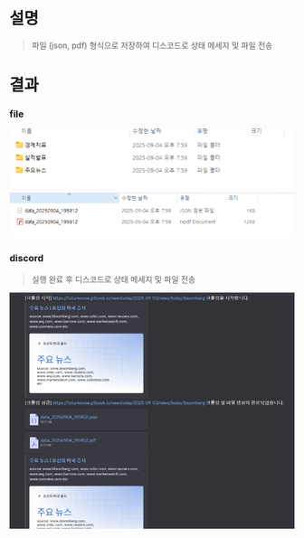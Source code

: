 # 설명
> 파일 (json, pdf) 형식으로 저장하여 디스코드로 상태 메세지 및 파일 전송

# 결과

### file
![](./스크린샷%202025-09-04%20201102.png)
![](./스크린샷%202025-09-04%20201108.png)

### discord
> 실행 완료 후 디스코드로 상태 메세지 및 파일 전송

![](./스크린샷%202025-09-04%20200953.png)